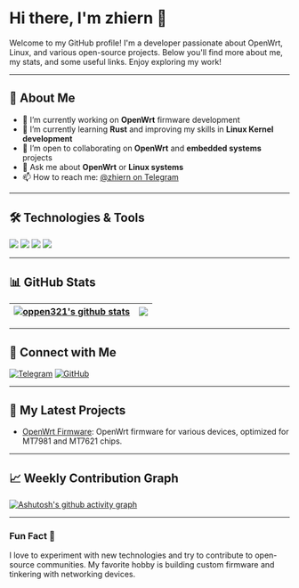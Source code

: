 # Hi there, I'm **zhiern** 👋

Welcome to my GitHub profile! I'm a developer passionate about OpenWrt, Linux, and various open-source projects. Below you'll find more about me, my stats, and some useful links. Enjoy exploring my work! 

---

## 🚀 About Me

- 🔭 I’m currently working on **OpenWrt** firmware development
- 🌱 I’m currently learning **Rust** and improving my skills in **Linux Kernel development**
- 👯 I’m open to collaborating on **OpenWrt** and **embedded systems** projects
- 💬 Ask me about **OpenWrt** or **Linux systems**
- 📫 How to reach me: [@zhiern on Telegram](https://t.me/OPPEN321)

---

## 🛠️ Technologies & Tools

![](https://img.shields.io/badge/Technology-OpenWrt-brightgreen)
![](https://img.shields.io/badge/Language-Shell-blue)
![](https://img.shields.io/badge/Language-Python-yellow)
![](https://img.shields.io/badge/Tool-Git-red)

---

## 📊 GitHub Stats

| <a href="https://github.com/zhiern"><img align="center" src="https://github-readme-stats.vercel.app/api?username=zhiern&show_icons=true&count_private=true&theme=gruvbox&hide_border=true" alt="oppen321's github stats" /></a> | <a href="https://github.com/zhiern"><img align="center" src="https://github-readme-stats.vercel.app/api/top-langs/?username=zhiern&layout=compact&theme=gruvbox&hide_border=true" /></a> |
| ------------- |  ------------- | 

---

## 🔗 Connect with Me

[![Telegram](https://img.shields.io/badge/Telegram-@zhiern-blue?style=for-the-badge&logo=telegram)](https://t.me/OPPEN321)
[![GitHub](https://img.shields.io/badge/GitHub-@zhiern-black?style=for-the-badge&logo=github)](https://github.com/zhiern)

---

## 🎯 My Latest Projects

- [OpenWrt Firmware](https://github.com/zhiern/ZeroWrt-Action): OpenWrt firmware for various devices, optimized for MT7981 and MT7621 chips.

---

## 📈 Weekly Contribution Graph

[![Ashutosh's github activity graph](https://github-readme-activity-graph.vercel.app/graph?username=zhiern&bg_color=ffcfe9&color=9e4c98&line=9e4c98&point=403d3d&area=true&hide_border=true)](https://github.com/ashutosh00710/github-readme-activity-graph)

---

### Fun Fact 🎉

I love to experiment with new technologies and try to contribute to open-source communities. My favorite hobby is building custom firmware and tinkering with networking devices.
